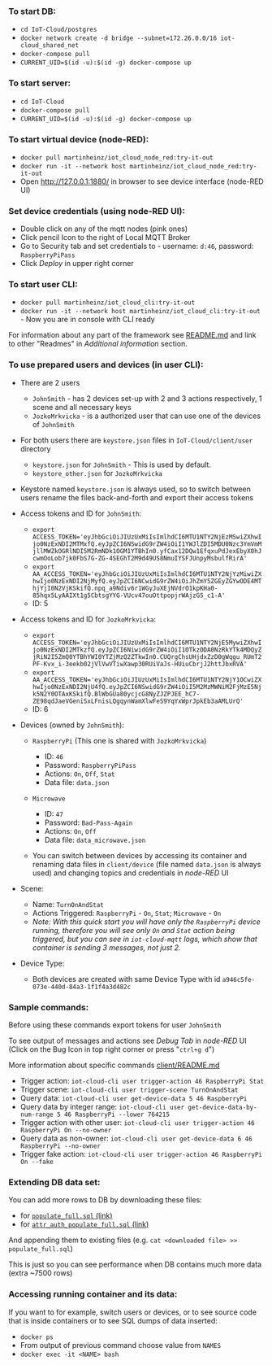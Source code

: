 ### To start DB:
* `cd IoT-Cloud/postgres`
* `docker network create -d bridge --subnet=172.26.0.0/16 iot-cloud_shared_net`
* `docker-compose pull`
* `CURRENT_UID=$(id -u):$(id -g) docker-compose up`

### To start server:
* `cd IoT-Cloud`
* `docker-compose pull`
* `CURRENT_UID=$(id -u):$(id -g) docker-compose up`

### To start virtual device (node-RED):
* `docker pull martinheinz/iot_cloud_node_red:try-it-out`
* `docker run -it --network host martinheinz/iot_cloud_node_red:try-it-out`
* Open <http://127.0.0.1:1880/> in browser to see device interface (node-RED UI)

### Set device credentials (using node-RED UI):
* Double click on any of the mqtt nodes (pink ones)
* Click pencil Icon to the right of Local MQTT Broker
* Go to Security tab and set credentials to - username: `d:46`, password: `RaspberryPiPass`
* Click _Deploy_ in upper right corner

### To start user CLI:
* `docker pull martinheinz/iot_cloud_cli:try-it-out`
* `docker run -it --network host martinheinz/iot_cloud_cli:try-it-out` - Now you are in console with CLI ready


For information about any part of the framework see [README.md](README.md) and link to other "Readmes" in _Additional information_ section.

### To use prepared users and devices (in user CLI):
* There are 2 users
    * `JohnSmith` - has 2 devices set-up with 2 and 3 actions respectively, 1 scene and all necessary keys
    * `JozkoMrkvicka` - is a authorized user that can use one of the devices of `JohnSmith`
* For both users there are `keystore.json` files in `IoT-Cloud/client/user` directory
    * `keystore.json` for `JohnSmith` - This is used by default.
    * `keystore_other.json` for `JozkoMrkvicka`
* Keystore named `keystore.json` is always used, so to switch between users rename the files back-and-forth
and export their access tokens
* Access tokens and ID for `JohnSmith`:
    * `export ACCESS_TOKEN='eyJhbGciOiJIUzUxMiIsImlhdCI6MTU1NTY2NjEzMSwiZXhwIjo0NzExNDI2MTMxfQ.eyJpZCI6NSwidG9rZW4iOiI1YWJlZDI5MDU0Nzc3YmVmMjllMWZkOGRlNDI5M2RmNDk1OGM1YTBhIn0.yfCax12DQw1EfqxuPdJexEbyX0hJcwmOoLob7jk0FbS7G-ZG-4SEGhT2M9d49US8NmuIYSFJUnpyMsbulfRirA'`
    * `export AA_ACCESS_TOKEN='eyJhbGciOiJIUzUxMiIsImlhdCI6MTU1NTY2NjYzMiwiZXhwIjo0NzExNDI2NjMyfQ.eyJpZCI6NCwidG9rZW4iOiJhZmY5ZGEyZGYwODE4MThjYjI0N2VjKSkifQ.npq_a9Ndiv6r1WGyJuXEjNVdrO1kpKHa0-85hqx5LyAAIXt1g5CbtsgYYG-VUcv47ouOttpopjrWAjzGS_c1-A'`
    * ID: 5
* Access tokens and ID for `JozkoMrkvicka`:
    * `export ACCESS_TOKEN='eyJhbGciOiJIUzUxMiIsImlhdCI6MTU1NTY2NjE5MywiZXhwIjo0NzExNDI2MTkzfQ.eyJpZCI6NiwidG9rZW4iOiI1OTkzODA0NzRkYTk4MDQyZjRiN2I5ZmQ0YTBhYWI0YTZjMzQ2ZTkwIn0.CUQrgChsUHjdxZzD0gWqgu_RUmT2PF-Kvx_i-3eekb02jVlVwVTiwXawp30RUiVaJs-HUiuCbrjJ2httJbxRVA'`
    * `export AA_ACCESS_TOKEN='eyJhbGciOiJIUzUxMiIsImlhdCI6MTU1NTY2NjY1OCwiZXhwIjo0NzExNDI2NjU4fQ.eyJpZCI6NSwidG9rZW4iOiI5M2MzMWNiM2FjMzE5Njk5N2Y0OTAxKSkifQ.BlWbGUa80ycjcG8NyZJZPJEE_hC7-ZE98qdJaeVGeniSxLFnisLQgqynWamXlwFeS9YqYxWprJpkEb3aAMLUrQ'`
    * ID: 6
* Devices (owned by `JohnSmith`):
    * `RaspberryPi` (This one is shared with `JozkoMrkvicka`)
        * ID: `46`
        * Password: `RaspberryPiPass`
        * Actions: `On`, `Off`, `Stat`
        * Data file: `data.json`
    * `Microwave`
        * ID: `47`
        * Password: `Bad-Pass-Again`
        * Actions: `On`, `Off`
        * Data file: `data_microwave.json`
        
    * You can switch between devices by accessing its container and renaming data files in `client/device`
    (file named `data.json` is always used) and changing topics and credentials in _node-RED_ UI

        
* Scene:
    * Name: `TurnOnAndStat`
    * Actions Triggered: `RaspberryPi` - `On`, `Stat`; `Microwave` - `On`
    * _Note: With this quick start you will have only the `RaspberryPi` device running, therefore you will see
    only `On` and `Stat` action being triggered, but you can see in `iot-cloud-mqtt` logs, which show that container is sending 3 messages, not just 2._
    
* Device Type:
    * Both devices are created with same Device Type with id `a946c5fe-073e-440d-84a3-1f1f4a3d482c`
    
    
### Sample commands:
Before using these commands export tokens for user `JohnSmith`

To see output of messages and actions see _Debug Tab_ in _node-RED_ UI (Click on the Bug Icon in top right corner or press "`ctrl+g d`")

More information about specific commands [client/README.md](client/README.md)

* Trigger action: `iot-cloud-cli user trigger-action 46 RaspberryPi Stat`
* Trigger scene: `iot-cloud-cli user trigger-scene TurnOnAndStat`
* Query data: `iot-cloud-cli user get-device-data 5 46 RaspberryPi`
* Query data by integer range: `iot-cloud-cli user get-device-data-by-num-range 5 46 RaspberryPi --lower 764215`
* Trigger action with other user: `iot-cloud-cli user trigger-action 46 RaspberryPi On --no-owner`
* Query data as non-owner: `iot-cloud-cli user get-device-data 6 46 RaspberryPi --no-owner`
* Trigger fake action: `iot-cloud-cli user trigger-action 46 RaspberryPi On --fake`

### Extending DB data set:
You can add more rows to DB by downloading these files:
* for [`populate_full.sql` (link)](http://davinci.fmph.uniba.sk/~heinz4/diplomova_praca/populate_data.sql)
* for [`attr_auth_populate_full.sql` (link)](http://davinci.fmph.uniba.sk/~heinz4/diplomova_praca/attr_auth_populate_data.sql)

And appending them to existing files (e.g. `cat <downloaded file> >> populate_full.sql`)

This is just so you can see performance when DB contains much more data (extra ~7500 rows)

### Accessing running container and its data:
If you want to for example, switch users or devices, or to see source code that is inside containers or to see SQL dumps of data inserted:
* `docker ps`
* From output of previous command choose value from `NAMES`
* `docker exec -it <NAME> bash`

